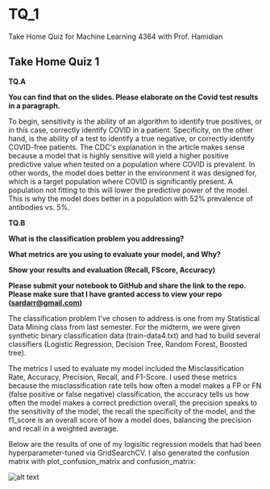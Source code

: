 # TQ_1
Take Home Quiz for Machine Learning 4364 with Prof. Hamidian


## Take Home Quiz 1

**TQ.A**

**You can find that on the slides. Please elaborate on the Covid test results in a paragraph.**

To begin, sensitivity is the ability of an algorithm to identify true positives, or in this case, correctly identify COVID in a patient. Specificity, on the other hand, is the ability of a test to identify a true negative, or correctly identify COVID-free patients. The CDC's explanation in the article makes sense because a model that is highly sensitive will yield a higher positive predictive value when tested on a population where COVID is prevalent. In other words, the model does better in the environment it was designed for, which is a target population where COVID is significantly present. A population not fitting to this will lower the predictive power of the model. This is why the model does better in a population with 52% prevalence of antibodies vs. 5%.

**TQ.B**

**What is the classification problem you addressing?**

**What metrics are you using to evaluate your model, and Why?**

**Show your results and evaluation (Recall, FScore, Accuracy)**

**Please submit your notebook to GitHub and share the link to the repo. Please make sure that I have granted access to view your repo (sardarr@gmail.com)**

The classification problem I've chosen to address is one from my Statistical Data Mining class from last semester. For the midterm, we were given synthetic binary classification data (train-data4.txt) and had to build several classifiers (Logistic Regression, Decision Tree, Random Forest, Boosted tree).

The metrics I used to evaluate my model included the Misclassification Rate, Accuracy, Precision, Recall, and F1-Score. I used these metrics because the misclassification rate tells how often a model makes a FP or FN (false positive or false negative) classification, the accuracy tells us how often the model makes a correct prediction overall, the precision speaks to the sensitivity of the model, the recall the specificity of the model, and the f1_score is an overall score of how a model does, balancing the precision and recall in a weighted average. 

Below are the results of one of my logisitic regression models that had been hyperparameter-tuned via GridSearchCV. I also generated the confusion matrix with plot_confusion_matrix and confusion_matrix:

![alt text](https://github.com/MarcelinoV/TQ_1/model_output.jpg "Output")
